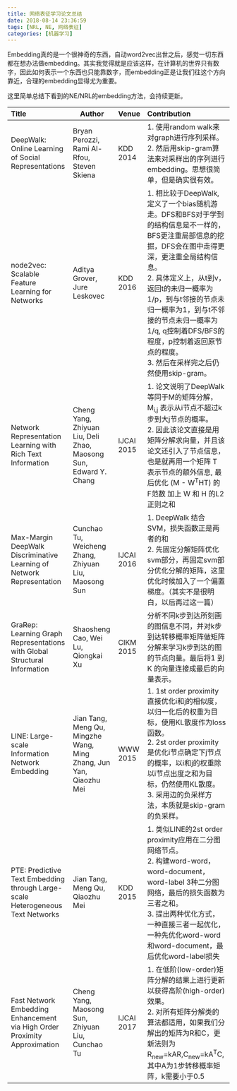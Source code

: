 ```yaml
---
title: 网络表征学习论文总结
date: 2018-08-14 23:36:59
tags: [NRL, NE, 网络表征]
categories: [机器学习]
---
```



Embedding真的是一个很神奇的东西，自动word2vec出世之后，感觉一切东西都在想办法做embedding。其实我觉得就是应该这样，在计算机的世界只有数字，因此如何表示一个东西也只能靠数字，而embedding正是让我们往这个方向靠近，合理的embedding显得尤为重要。

这里简单总结下看到的NE/NRL的embedding方法，会持续更新。

| Title | Author | Venue |Contribution| 
|:-----|-|-|:------------------|
|DeepWalk: Online Learning of Social Representations|Bryan Perozzi, Rami Al-Rfou, Steven Skiena| KDD 2014| 1. 使用random walk来对graph进行序列采样。<br> 2. 然后用skip-gram算法来对采样出的序列进行embedding。思想很简单，但是确实很有效。|
|node2vec: Scalable Feature Learning for Networks|Aditya Grover, Jure Leskovec| KDD 2016|1. 相比较于DeepWalk, 定义了一个bias随机游走。DFS和BFS对于学到的结构信息是不一样的，BFS更注重局部信息的挖掘，DFS会在图中走得更深，更注重全局结构信息。<br>2. 具体定义上，从t到v，返回t的未归一概率为1/p，到与t邻接的节点未归一概率为1，到与t不邻接的节点未归一概率为1/q, q控制着DFS/BFS的程度，p控制着返回原节点的程度。<br>3. 然后在采样完之后仍然使用skip-gram。|
|Network Representation Learning with Rich Text Information|Cheng Yang, Zhiyuan Liu, Deli Zhao, Maosong Sun, Edward Y. Chang|IJCAI 2015|1. 论文说明了DeepWalk等同于M的矩阵分解，M<sub>i,j</sub> 表示从i节点不超过k步到大j节点的概率。<br>2. 因此该论文直接是用矩阵分解求向量，并且该论文还引入了节点信息，也是就再用一个矩阵  T  表示节点的额外信息, 最后优化 (M - W<sup>T</sup>HT) 的 F范数 加上 W 和 H 的L2 正则之和|
|Max-Margin DeepWalk Discriminative Learning of Network Representation|Cunchao Tu, Weicheng Zhang, Zhiyuan Liu, Maosong Sun|IJCAI 2016|1. DeepWalk 结合 SVM，损失函数正是两者的和 <br> 2. 先固定分解矩阵优化svm部分，再固定svm部分优化分解的矩阵，这里优化时候加入了一个偏置梯度。（其实不是很明白，以后再过这一篇）|
|GraRep: Learning Graph Representations with Global Structural Information|	Shaosheng Cao, Wei Lu, Qiongkai Xu|CIKM 2015|分析不同k步到达所刻画的图信息不同，并对k步到达转移概率矩阵做矩阵分解来学习k步到达的图的节点向量。最后将1 到 K 的向量连接成最后的向量表示。|
|LINE: Large-scale Information Network Embedding|Jian Tang, Meng Qu, Mingzhe Wang, Ming Zhang, Jun Yan, Qiaozhu Mei|WWW 2015|1. 1st order proximity 直接优化i和j的相似度，以归一化后的权重为目标，使用KL散度作为loss函数。 <br> 2. 2st order proximity 是优化i节点确定下j节点的概率，以i和j的权重除以i节点出度之和为目标，仍然使用KL散度。 <br> 3. 采用边的负采样方法，本质就是skip-gram的负采样。|
|PTE: Predictive Text Embedding through Large-scale Heterogeneous Text Networks|Jian Tang, Meng Qu, Qiaozhu Mei|KDD 2015|1. 类似LINE的2st order proximity应用在二分图网络节点。 <br> 2. 构建word-word，word-document，word-label 3种二分图网络，最后的损失函数为三者之和。 <br> 3. 提出两种优化方式，一种直接三者一起优化，一种先优化word-word和word-document，最后优化word-label损失 |
|Fast Network Embedding Enhancement via High Order Proximity Approximation|Cheng Yang, Maosong Sun, Zhiyuan Liu, Cunchao Tu|IJCAI 2017|1. 在低阶(low-order)矩阵分解的结果上进行更新以获得高阶(high-order)效果。 <br> 2. 对所有矩阵分解类的算法都适用，如果我们分解出的矩阵为R和C，更新法则为R<sub>new</sub>=kAR,C<sub>new</sub>=kA<sup>T</sup>C,其中A为1步转移概率矩阵，k需要小于0.5|
